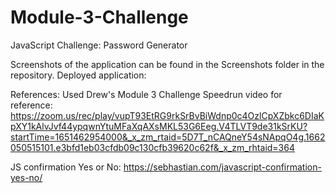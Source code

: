 # Module-3-Challenge
JavaScript Challenge: Password Generator




Screenshots of the application can be found in the Screenshots folder in the repository.
Deployed application: 

References:
Used Drew's Module 3 Challenge Speedrun video for reference:
https://zoom.us/rec/play/vupT93EtRG9rkSrBvBiWdnp0c4OzlCpXZbkc6DIaKpXY1kAlvJvf44ypqwnYtuMFaXqAXsMKL53G6Eeg.V4TLVT9de31kSrKU?startTime=1651462954000&_x_zm_rtaid=5D7T_nCAQneY54sNApqO4g.1662050515101.e3bfd1eb03cfdb09c130cfb39620c62f&_x_zm_rhtaid=364

JS confirmation Yes or No:
https://sebhastian.com/javascript-confirmation-yes-no/